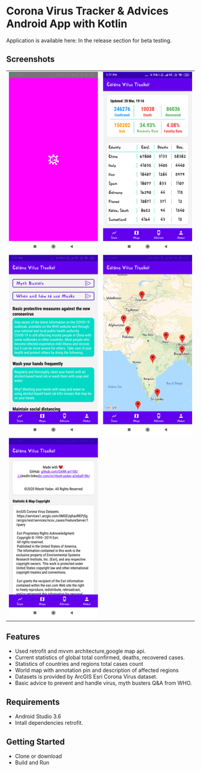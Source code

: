 # Corona Virus Tracker & Advices Android App with Kotlin
Application is available here:
In the release section for beta testing.

## Screenshots
<table>
        <tr>
            <td><img src = "app/screenshots/1.png" height = "480" width="270"></td>
            <td><img src = "app/screenshots/2.png" height = "480" width="270"></td>
        </tr>
        <tr>
            <td><img src = "app/screenshots/3.png" height = "480" width="270"></td>
            <td><img src = "app/screenshots/4.png" height = "480" width="270"></td>
        </tr>
          <tr>
            <td><img src = "app/screenshots/5.png" height = "480" width="270"></td>
            
        
</table>

## Features
- Used retrofit and mvvm architecture,google map api.
- Current statistics of global total confirmed, deaths, recovered cases.
- Statistics of countries and regions total cases count
- World map with annotation pin and description of affected regions
- Datasets is provided by ArcGIS Esri Corona Virus dataset.
- Basic advice to prevent and handle virus,  myth busters Q&A from WHO.

## Requirements
- Android Studio 3.6
- Intall dependencies retrofit.

## Getting Started
- Clone or download
- Build and Run
